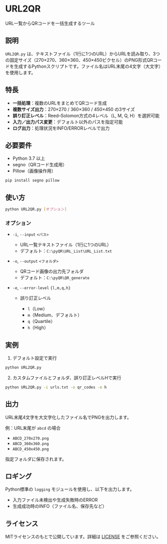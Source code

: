 # URL2QR

URL一覧からQRコードを一括生成するツール

## 説明

`URL2QR.py` は、テキストファイル（1行に1つのURL）からURLを読み取り、3つの固定サイズ（270×270、360×360、450×450ピクセル）のPNG形式QRコードを生成するPythonスクリプトです。ファイル名はURL末尾の4文字（大文字）を使用します。

## 特長

* **一括処理**：複数のURLをまとめてQRコード生成
* **複数サイズ出力**：270×270 / 360×360 / 450×450 の3サイズ
* **誤り訂正レベル**：Reed–Solomon方式の4レベル（L, M, Q, H）を選択可能
* **入力／出力パス変更**：デフォルト以外のパスを指定可能
* **ログ出力**：処理状況をINFO/ERRORレベルで出力

## 必要要件

* Python 3.7 以上
* segno（QRコード生成用）
* Pillow（画像操作用）

```bash
pip install segno pillow
```

## 使い方

```bash
python URL2QR.py [オプション]
```

### オプション

* `-i`, `--input` `<パス>`

  * URL一覧テキストファイル（1行に1つのURL）
  * デフォルト：`C:\pyQR\URL_List\URL_List.txt`

* `-o`, `--output` `<フォルダ>`

  * QRコード画像の出力先フォルダ
  * デフォルト：`C:\pyQR\QR_generate`

* `-e`, `--error-level` `{l,m,q,h}`

  * 誤り訂正レベル

    * `l`（Low）
    * `m`（Medium、デフォルト）
    * `q`（Quartile）
    * `h`（High）

## 実例

1. デフォルト設定で実行

```bash
python URL2QR.py
```

2. カスタムファイルとフォルダ、誤り訂正レベルHで実行

```bash
python URL2QR.py -i urls.txt -o qr_codes -e h
```

## 出力

URL末尾4文字を大文字化したファイル名でPNGを出力します。

例：URL末尾が `abcd` の場合

* `ABCD_270x270.png`
* `ABCD_360x360.png`
* `ABCD_450x450.png`

指定フォルダに保存されます。

## ロギング

Python標準の `logging` モジュールを使用し、以下を出力します。

* 入力ファイル未検出や生成失敗時のERROR
* 生成成功時のINFO（ファイル名、保存先など）

## ライセンス

MITライセンスのもとで公開しています。詳細は [LICENSE](LICENSE) をご参照ください。
